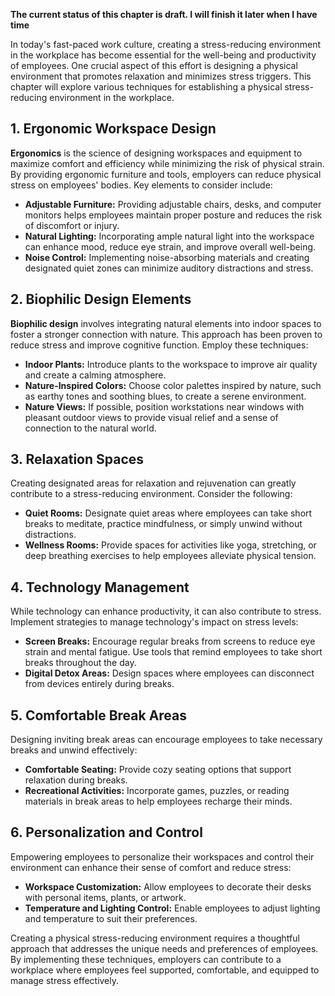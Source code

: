 **The current status of this chapter is draft. I will finish it later when I have time**

In today's fast-paced work culture, creating a stress-reducing environment in the workplace has become essential for the well-being and productivity of employees. One crucial aspect of this effort is designing a physical environment that promotes relaxation and minimizes stress triggers. This chapter will explore various techniques for establishing a physical stress-reducing environment in the workplace.

**1. Ergonomic Workspace Design**
---------------------------------

**Ergonomics** is the science of designing workspaces and equipment to maximize comfort and efficiency while minimizing the risk of physical strain. By providing ergonomic furniture and tools, employers can reduce physical stress on employees' bodies. Key elements to consider include:

* **Adjustable Furniture:** Providing adjustable chairs, desks, and computer monitors helps employees maintain proper posture and reduces the risk of discomfort or injury.
* **Natural Lighting:** Incorporating ample natural light into the workspace can enhance mood, reduce eye strain, and improve overall well-being.
* **Noise Control:** Implementing noise-absorbing materials and creating designated quiet zones can minimize auditory distractions and stress.

**2. Biophilic Design Elements**
--------------------------------

**Biophilic design** involves integrating natural elements into indoor spaces to foster a stronger connection with nature. This approach has been proven to reduce stress and improve cognitive function. Employ these techniques:

* **Indoor Plants:** Introduce plants to the workspace to improve air quality and create a calming atmosphere.
* **Nature-Inspired Colors:** Choose color palettes inspired by nature, such as earthy tones and soothing blues, to create a serene environment.
* **Nature Views:** If possible, position workstations near windows with pleasant outdoor views to provide visual relief and a sense of connection to the natural world.

**3. Relaxation Spaces**
------------------------

Creating designated areas for relaxation and rejuvenation can greatly contribute to a stress-reducing environment. Consider the following:

* **Quiet Rooms:** Designate quiet areas where employees can take short breaks to meditate, practice mindfulness, or simply unwind without distractions.
* **Wellness Rooms:** Provide spaces for activities like yoga, stretching, or deep breathing exercises to help employees alleviate physical tension.

**4. Technology Management**
----------------------------

While technology can enhance productivity, it can also contribute to stress. Implement strategies to manage technology's impact on stress levels:

* **Screen Breaks:** Encourage regular breaks from screens to reduce eye strain and mental fatigue. Use tools that remind employees to take short breaks throughout the day.
* **Digital Detox Areas:** Design spaces where employees can disconnect from devices entirely during breaks.

**5. Comfortable Break Areas**
------------------------------

Designing inviting break areas can encourage employees to take necessary breaks and unwind effectively:

* **Comfortable Seating:** Provide cozy seating options that support relaxation during breaks.
* **Recreational Activities:** Incorporate games, puzzles, or reading materials in break areas to help employees recharge their minds.

**6. Personalization and Control**
----------------------------------

Empowering employees to personalize their workspaces and control their environment can enhance their sense of comfort and reduce stress:

* **Workspace Customization:** Allow employees to decorate their desks with personal items, plants, or artwork.
* **Temperature and Lighting Control:** Enable employees to adjust lighting and temperature to suit their preferences.

Creating a physical stress-reducing environment requires a thoughtful approach that addresses the unique needs and preferences of employees. By implementing these techniques, employers can contribute to a workplace where employees feel supported, comfortable, and equipped to manage stress effectively.
